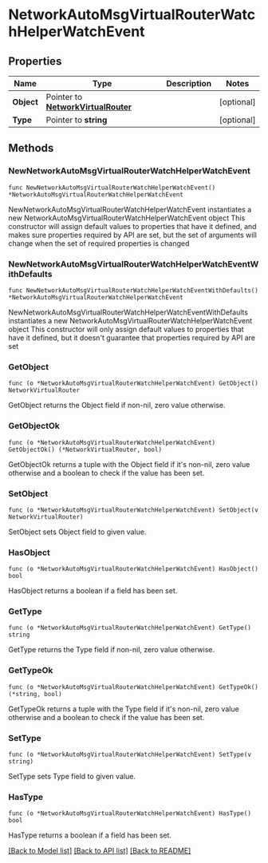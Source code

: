# NetworkAutoMsgVirtualRouterWatchHelperWatchEvent

## Properties

Name | Type | Description | Notes
------------ | ------------- | ------------- | -------------
**Object** | Pointer to [**NetworkVirtualRouter**](networkVirtualRouter.md) |  | [optional] 
**Type** | Pointer to **string** |  | [optional] 

## Methods

### NewNetworkAutoMsgVirtualRouterWatchHelperWatchEvent

`func NewNetworkAutoMsgVirtualRouterWatchHelperWatchEvent() *NetworkAutoMsgVirtualRouterWatchHelperWatchEvent`

NewNetworkAutoMsgVirtualRouterWatchHelperWatchEvent instantiates a new NetworkAutoMsgVirtualRouterWatchHelperWatchEvent object
This constructor will assign default values to properties that have it defined,
and makes sure properties required by API are set, but the set of arguments
will change when the set of required properties is changed

### NewNetworkAutoMsgVirtualRouterWatchHelperWatchEventWithDefaults

`func NewNetworkAutoMsgVirtualRouterWatchHelperWatchEventWithDefaults() *NetworkAutoMsgVirtualRouterWatchHelperWatchEvent`

NewNetworkAutoMsgVirtualRouterWatchHelperWatchEventWithDefaults instantiates a new NetworkAutoMsgVirtualRouterWatchHelperWatchEvent object
This constructor will only assign default values to properties that have it defined,
but it doesn't guarantee that properties required by API are set

### GetObject

`func (o *NetworkAutoMsgVirtualRouterWatchHelperWatchEvent) GetObject() NetworkVirtualRouter`

GetObject returns the Object field if non-nil, zero value otherwise.

### GetObjectOk

`func (o *NetworkAutoMsgVirtualRouterWatchHelperWatchEvent) GetObjectOk() (*NetworkVirtualRouter, bool)`

GetObjectOk returns a tuple with the Object field if it's non-nil, zero value otherwise
and a boolean to check if the value has been set.

### SetObject

`func (o *NetworkAutoMsgVirtualRouterWatchHelperWatchEvent) SetObject(v NetworkVirtualRouter)`

SetObject sets Object field to given value.

### HasObject

`func (o *NetworkAutoMsgVirtualRouterWatchHelperWatchEvent) HasObject() bool`

HasObject returns a boolean if a field has been set.

### GetType

`func (o *NetworkAutoMsgVirtualRouterWatchHelperWatchEvent) GetType() string`

GetType returns the Type field if non-nil, zero value otherwise.

### GetTypeOk

`func (o *NetworkAutoMsgVirtualRouterWatchHelperWatchEvent) GetTypeOk() (*string, bool)`

GetTypeOk returns a tuple with the Type field if it's non-nil, zero value otherwise
and a boolean to check if the value has been set.

### SetType

`func (o *NetworkAutoMsgVirtualRouterWatchHelperWatchEvent) SetType(v string)`

SetType sets Type field to given value.

### HasType

`func (o *NetworkAutoMsgVirtualRouterWatchHelperWatchEvent) HasType() bool`

HasType returns a boolean if a field has been set.


[[Back to Model list]](../README.md#documentation-for-models) [[Back to API list]](../README.md#documentation-for-api-endpoints) [[Back to README]](../README.md)


